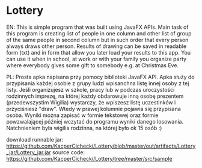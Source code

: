 # Lottery
EN:
  This is simple program that was built using JavaFX APIs.
Main task of this program is creating list of people in one column 
and other list of group of the same people in second column but 
in such order that every person always draws other person.
  Results of drawing can be saved in readable form (txt) and in form that
allow you later load your results to this app.
  You can use it when in school, at work or with your family you organize party 
where everybody gives some gift to somebody e.g. at Christmas Eve.

PL:
  Prosta apka napisana przy pomocy biblioteki JavaFX API.
Apka służy do przypisania każdej osobie z grupy ludzi wpisanchna listę 
innej osoby z tej listy. 
  Jeśli organizujesz w szkole, pracy lub w podczas uroczystości rodzinnych
imprezę, na której każdy obdarowuje inną osobę prezentem (przedewszystim Wigilia)
wystarczy, że wpiszesz listę uczestinków i przyciśniesz "draw". Wtedy w prawej kolumnie 
pojawia się przypisana osoba. 
  Wyniki można zapisać w formie tekstowej oraz formie 
powzwalającej później wczytać do programu wyniki danego losowania.
  Natchnieniem była wigilia rodzinna, na której było ok 15 osób :)
  
  download runnable jar: https://github.com/KacperCichecki/Lottery/blob/master/out/artifacts/Lottery_jar/Lottery_jar.jar
  source code: https://github.com/KacperCichecki/Lottery/tree/master/src/sample

